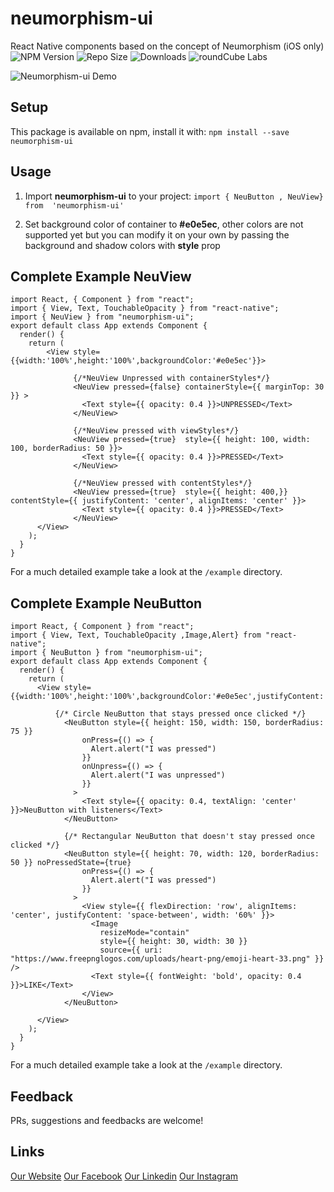 # neumorphism-ui
 React Native components based on the concept of Neumorphism (iOS only)
 ![NPM Version](https://img.shields.io/npm/v/neumorphism-ui.svg?style=popout-square&color=blue)  ![Repo Size](https://img.shields.io/github/repo-size/usamamoinakhter/neumorphism-ui.svg?style=popout-square&color=blue)  ![Downloads](https://img.shields.io/npm/dw/neumorphism-ui.svg?color=blue&style=popout-square)
![roundCube Labs](https://img.shields.io/badge/Package%20By-roundCubeLabs-blue.svg?style=popout-square)

![ Neumorphism-ui Demo](https://i.postimg.cc/wjR3xsQx/Neumorphism-ui.gif)


## Setup
This package is available on npm, install it with: 
`npm install --save neumorphism-ui`

## Usage
1.  Import **neumorphism-ui** to your project:
    `import { NeuButton , NeuView} from  'neumorphism-ui'`

2. Set background color of container to **#e0e5ec**, other colors are not supported yet but you can modify it on your own by passing the background and shadow colors with **style** prop 


## Complete Example NeuView

    import React, { Component } from "react";
    import { View, Text, TouchableOpacity } from "react-native";
    import { NeuView } from "neumorphism-ui";
    export default class App extends Component {
      render() {
        return (
            <View style={{width:'100%',height:'100%',backgroundColor:'#e0e5ec'}}>

                  {/*NeuView Unpressed with containerStyles*/}
                  <NeuView pressed={false} containerStyle={{ marginTop: 30 }} >
                    <Text style={{ opacity: 0.4 }}>UNPRESSED</Text>
                  </NeuView>
                  
                  {/*NeuView pressed with viewStyles*/}
                  <NeuView pressed={true}  style={{ height: 100, width: 100, borderRadius: 50 }}>
                    <Text style={{ opacity: 0.4 }}>PRESSED</Text>
                  </NeuView>
                  
                  {/*NeuView pressed with contentStyles*/}
                  <NeuView pressed={true}  style={{ height: 400,}} contentStyle={{ justifyContent: 'center', alignItems: 'center' }}>
                    <Text style={{ opacity: 0.4 }}>PRESSED</Text>
                  </NeuView>  
          </View>
        );
      }
    }
For a much detailed example take a look at the  `/example`  directory.

## Complete Example NeuButton

    import React, { Component } from "react";
    import { View, Text, TouchableOpacity ,Image,Alert} from "react-native";
    import { NeuButton } from "neumorphism-ui";
    export default class App extends Component {
      render() {
        return (
          <View style={{width:'100%',height:'100%',backgroundColor:'#e0e5ec',justifyContent:'center',alignItems:'center'}}>

              {/* Circle NeuButton that stays pressed once clicked */}
                <NeuButton style={{ height: 150, width: 150, borderRadius: 75 }}
                    onPress={() => {
                      Alert.alert("I was pressed")
                    }}
                    onUnpress={() => {
                      Alert.alert("I was unpressed")
                    }}
                  >
                    <Text style={{ opacity: 0.4, textAlign: 'center' }}>NeuButton with listeners</Text>
                </NeuButton>
                
                {/* Rectangular NeuButton that doesn't stay pressed once clicked */}
                <NeuButton style={{ height: 70, width: 120, borderRadius: 50 }} noPressedState={true}
                    onPress={() => {
                      Alert.alert("I was pressed")
                    }}
                  >
                    <View style={{ flexDirection: 'row', alignItems: 'center', justifyContent: 'space-between', width: '60%' }}>
                      <Image
                        resizeMode="contain"
                        style={{ height: 30, width: 30 }}
                        source={{ uri: "https://www.freepnglogos.com/uploads/heart-png/emoji-heart-33.png" }} />
                      <Text style={{ fontWeight: 'bold', opacity: 0.4 }}>LIKE</Text>
                    </View>
                </NeuButton>

          </View>
        );
      }
    }
For a much detailed example take a look at the  `/example`  directory.

## Feedback
PRs, suggestions and feedbacks are welcome!


## Links
[Our Website](http://www.roundcubelabs.com)
[Our Facebook](http://www.facebook.com/roundCubeLabs)
[Our Linkedin](https://www.linkedin.com/company/roundcubelabs/)
[Our Instagram](https://www.instagram.com/roundcubelabs/)
